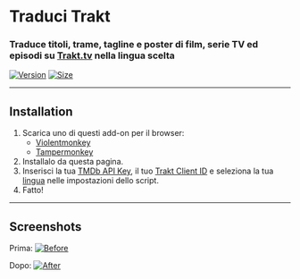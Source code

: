 # Traduci Trakt

### Traduce titoli, trame, tagline e poster di film, serie TV ed episodi su [Trakt.tv](https://trakt.tv/) nella lingua scelta

[![Version](https://img.shields.io/endpoint?url=https://runkit.io/ifelix18/userscript-version/branches/master/Trakt-Userscripts/userscripts/meta/translate-trakt.meta.js&style=flat-square)](#)
[![Size](https://img.shields.io/github/size/iFelix18/Trakt-Userscripts/userscripts\translate-trakt.user.js?style=flat-square)](#)

---

## Installation

1. Scarica uno di questi add-on per il browser:
    - [Violentmonkey](https://violentmonkey.github.io/)
    - [Tampermonkey](https://www.tampermonkey.net/)
2. Installalo da questa pagina.
3. Inserisci la tua [TMDb API Key](https://developers.themoviedb.org/3/), il tuo [Trakt Client ID](https://trakt.tv/oauth/applications/new) e seleziona la tua [lingua](https://developers.themoviedb.org/3/configuration/get-primary-translations) nelle impostazioni dello script.
4. Fatto!

---

## Screenshots

Prima:
[![Before](https://i.imgur.com/ZWn3VJe.png "Before")](#)

Dopo:
[![After](https://i.imgur.com/KuKI4Pt.gif "After")](#)

